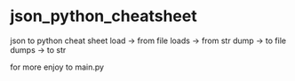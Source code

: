 # json_python_cheatsheet
json to python cheat sheet
load -> from file
loads -> from str
dump -> to file
dumps -> to str

for more enjoy to main.py

